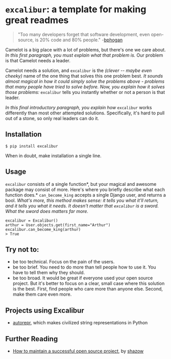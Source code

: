 ``excalibur``: a template for making great readmes
====================================================

> "Too many developers forget that software development, even open-source, is 20% code and 80% people." -[bphogan](https://news.ycombinator.com/item?id=11083033)

Camelot is a big place with a lot of problems, but there's one we care about. *In this first paragraph, you must explain what that problem is.* Our problem is that Camelot needs a leader.

Camelot needs a solution, and ``excalibur`` is the *(clever -- maybe even cheeky)* name of the one thing that solves this one problem best. *It sounds almost magical in how it could simply solve the problems above - problems that many people have tried to solve before. Now, you explain how it solves those problems:* ``excalibur`` tells you instantly whether or not a person is that leader.

*In this final introductory paragraph, you explain how* ``excalibur`` works differently than most other attempted solutions. Specifically, it's hard to pull out of a stone, so only real leaders can do it.

Installation
------------

    $ pip install excalibur

When in doubt, make installation a single line.

Usage
-----

``excalibur`` consists of a single function*, but your magical and awesome package may consist of more. Here's where you briefly describe what each function does.* ``can_become_king`` accepts a single Django user, and returns a bool. *What's more, this method makes sense: it tells you what it'll return, and it tells you what it needs. It doesn't matter that ``excalibur`` is a sword. What the sword does matters far more.*

    excalibur = Excalibur()
    arthur = User.objects.get(first_name="Arthur")
    excalibur.can_become_king(arthur)
    > True

Try not to:
-----------
* be too technical. Focus on the pain of the users.
* be too brief. You need to do more than tell people how to use it. You have to tell them why they should.
* be too broad. It would be great if everyone used your open source project. But it's better to focus on a clear, small case where this solution is the best. First, find people who care more than anyone else. Second, make them care even more.

Projects using Excalibur
------------------------
* [autorepr](https://github.com/wolever/autorepr), which makes civilized string representations in Python


Further Reading
---------------
* [How to maintain a successful open source project](https://medium.com/code-zen/how-to-maintain-a-successful-open-source-project-aaa2a5437d3a#.bx4dhpjom), by [shazow](https://github.com/shazow)

